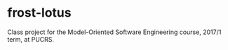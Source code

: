 # frost-lotus
Class project for the Model-Oriented Software Engineering course, 2017/1 term, at PUCRS.
